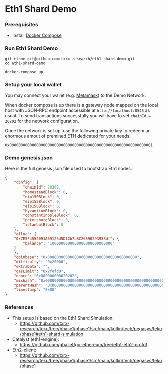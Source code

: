 # Eth1 Shard Demo

### Prerequisites
- Install [Docker Compose](https://docs.docker.com/compose/install/)

### Run Eth1 Shard Demo
```shell
git clone git@github.com:txrx-research/eth1-shard-demo.git
cd eth1-shard-demo

docker-compose up
```

### Setup your local wallet
You may connect your wallet (e.g. [Metamask](https://metamask.io)) to the Demo Network. 

When docker compose is up there is a gateway node mapped on the local host with JSON-RPC endpoint accessible at `http://localhost:8545` as usual. To send transactions successfully you will have to set `chainId = 20202` for the network configuration.

Once the network is set up, use the following private key to redeem an enormous amout of premined ETH dedicated for your needs:
```
0x0000000000000000000000000000000000000000000000000000000000000001
```

### Demo genesis.json
Here is the full genesis.json file used to bootstrap Eth1 nodes:
```json
{ 
	"config": { 
		"chainId": 20202, 
		"homesteadBlock": 0, 
		"eip150Block": 0, 
		"eip155Block": 0, 
		"eip158Block": 0, 
		"byzantiumBlock": 0, 
		"constantinopleBlock": 0, 
		"petersburgBlock": 0, 
		"istanbulBlock": 0
	}, 
	"alloc": {
  	"0x7E5F4552091A69125d5DfCb7b8C2659029395Bdf": {
    	"balance": "1000000000000000000000000000" 
  	}
	}, 
	"coinbase": "0x0000000000000000000000000000000000000000", 
	"difficulty": "0x20000", 
	"extraData": "", 
	"gasLimit": "0x2fefd8", 
	"nonce": "0x000000000020202", 
	"mixhash": "0x0000000000000000000000000000000000000000000000000000000000000000", 
	"parentHash": "0x0000000000000000000000000000000000000000000000000000000000000000", 
	"timestamp": "0x00"
}
```

### References
- This setup is based on the Eth1 Shard Simulation:
  - https://github.com/txrx-research/teku/tree/phase1/phase1/src/main/kotlin/tech/pegasys/teku/phase1#eth1-shard-simulation
- Catalyst (eth1-engine):
  - https://github.com/gballet/go-ethereum/tree/eth1-eth2-proto1
- Eth2-client:
  - https://github.com/txrx-research/teku/tree/phase1/phase1/src/main/kotlin/tech/pegasys/teku/phase1
